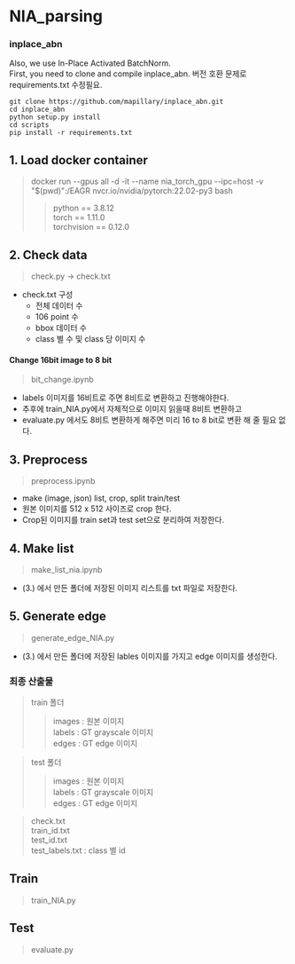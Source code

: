 # NIA_parsing
### inplace_abn
Also, we use In-Place Activated BatchNorm.   
First, you need to clone and compile inplace_abn.
버전 호환 문제로 requirements.txt 수정필요.

```
git clone https://github.com/mapillary/inplace_abn.git
cd inplace_abn
python setup.py install
cd scripts
pip install -r requirements.txt
```
   
## 1. Load docker container
>docker run --gpus all -d -it --name nia_torch_gpu --ipc=host -v "$(pwd)":/EAGR nvcr.io/nvidia/pytorch:22.02-py3 bash   
>>python == 3.8.12   
torch == 1.11.0   
torchvision == 0.12.0
  
## 2. Check data
>check.py -> check.txt
- check.txt 구성
  - 전체 데이터 수
  - 106 point 수
  - bbox 데이터 수
  - class 별 수 및 class 당 이미지 수
  
#### Change 16bit image to 8 bit
> bit_change.ipynb
- labels 이미지를 16비트로 주면 8비트로 변환하고 진행해야한다.
- 추후에 train_NIA.py에서 자체적으로 이미지 읽을때 8비트 변환하고
- evaluate.py 에서도 8비트 변환하게 해주면 미리 16 to 8 bit로 변환 해 줄 필요 없다.
## 3. Preprocess 
> preprocess.ipynb
- make (image, json) list, crop, split train/test
- 원본 이미지를 512 x 512 사이즈로 crop 한다.
- Crop된 이미지를 train set과 test set으로 분리하여 저장한다.
## 4. Make list
> make_list_nia.ipynb
- (3.) 에서 만든 폴더에 저장된 이미지 리스트를 txt 파일로 저장한다.
## 5. Generate edge
> generate_edge_NIA.py
- (3.) 에서 만든 폴더에 저장된 lables 이미지를 가지고 edge 이미지를 생성한다.
### 최종 산출물
>train 폴더
>> images : 원본 이미지   
>> labels : GT grayscale 이미지   
>> edges : GT edge 이미지   

>test 폴더
>> images : 원본 이미지   
>> labels : GT grayscale 이미지   
>> edges : GT edge 이미지  

>check.txt   
train_id.txt   
test_id.txt   
test_labels.txt : class 별 id   

## Train
> train_NIA.py   

## Test
> evaluate.py
